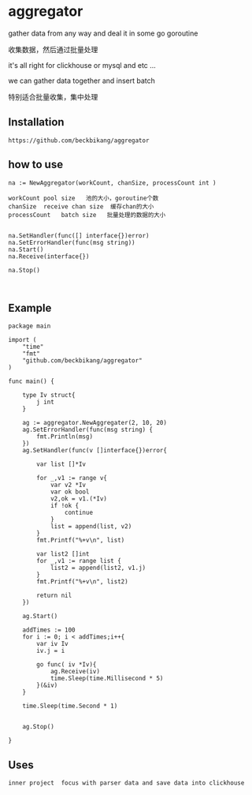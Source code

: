 # aggregator


gather data from any way and deal it in some go goroutine

收集数据，然后通过批量处理


it's all right for clickhouse  or mysql and etc ...


we can gather data together and insert batch

特别适合批量收集，集中处理


## Installation

```
https://github.com/beckbikang/aggregator
```

## how to use

```
na := NewAggregator(workCount, chanSize, processCount int )

workCount pool size   池的大小，goroutine个数
chanSize  receive chan size  缓存chan的大小
processCount   batch size   批量处理的数据的大小


na.SetHandler(func([] interface{})error)
na.SetErrorHandler(func(msg string))
na.Start()
na.Receive(interface{})

na.Stop()



```

## Example

```
package main

import (
	"time"
	"fmt"
	"github.com/beckbikang/aggregator"
)

func main() {

	type Iv struct{
		j int
	}

	ag := aggregator.NewAggregater(2, 10, 20)
	ag.SetErrorHandler(func(msg string) {
		fmt.Println(msg)
	})
	ag.SetHandler(func(v []interface{})error{

		var list []*Iv

		for _,v1 := range v{
			var v2 *Iv
			var ok bool
			v2,ok = v1.(*Iv)
			if !ok {
				continue
			}
			list = append(list, v2)
		}
		fmt.Printf("%+v\n", list)

		var list2 []int
		for _,v1 := range list {
			list2 = append(list2, v1.j)
		}
		fmt.Printf("%+v\n", list2)

		return nil
	})

	ag.Start()

	addTimes := 100
	for i := 0; i < addTimes;i++{
		var iv Iv
		iv.j = i

		go func( iv *Iv){
			ag.Receive(iv)
			time.Sleep(time.Millisecond * 5)
		}(&iv)
	}

	time.Sleep(time.Second * 1)


	ag.Stop()

}

```

## Uses

```
inner project  focus with parser data and save data into clickhouse

```



